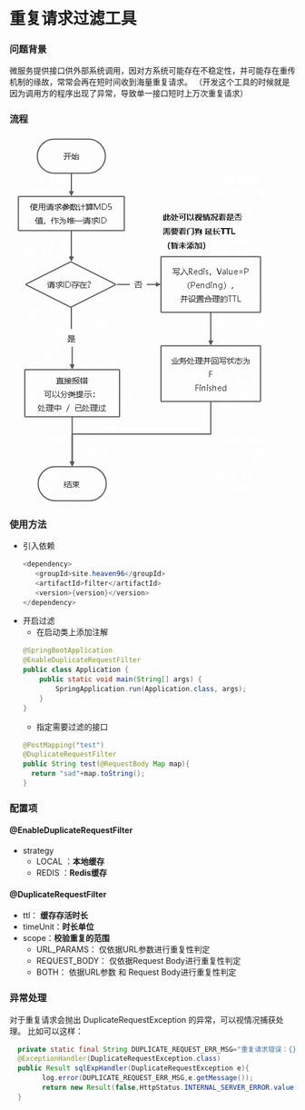 # 重复请求过滤工具

### 问题背景

微服务提供接口供外部系统调用，因对方系统可能存在不稳定性，并可能存在重传机制的缘故，常常会再在短时间收到海量重复请求。 （开发这个工具的时候就是因为调用方的程序出现了异常，导致单一接口短时上万次重复请求）

### 流程

![img.png](img.png)

### 使用方法

- 引入依赖
  ```java
  <dependency>
     <groupId>site.heaven96</groupId>
     <artifactId>filter</artifactId>
     <version>{version}</version>
  </dependency>
  ```
- 开启过滤
    - 在启动类上添加注解
  ```java
  @SpringBootApplication
  @EnableDuplicateRequestFilter
  public class Application {
      public static void main(String[] args) {
          SpringApplication.run(Application.class, args);
      }
  }
  ```
    - 指定需要过滤的接口
  ```java
  @PostMapping("test")
  @DuplicateRequestFilter
  public String test(@RequestBody Map map){
    return "sad"+map.toString();
  }
  ```

### 配置项

#### @EnableDuplicateRequestFilter

- strategy
    - LOCAL ：**本地缓存**
    - REDIS ：**Redis缓存**

#### @DuplicateRequestFilter

- ttl： **缓存存活时长**
- timeUnit：**时长单位**
- scope：**校验重复的范围**
    - URL_PARAMS： 仅依据URL参数进行重复性判定
    - REQUEST_BODY： 仅依据Request Body进行重复性判定
    - BOTH： 依据URL参数 和 Request Body进行重复性判定

### 异常处理

对于重复请求会抛出 DuplicateRequestException 的异常，可以视情况捕获处理。 比如可以这样：

```java
  private static final String DUPLICATE_REQUEST_ERR_MSG="重复请求错误：{}";
  @ExceptionHandler(DuplicateRequestException.class)
  public Result sqlExpHandler(DuplicateRequestException e){
        log.error(DUPLICATE_REQUEST_ERR_MSG,e.getMessage());
        return new Result(false,HttpStatus.INTERNAL_SERVER_ERROR.value(),e.getMessage());
  }
```